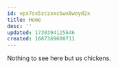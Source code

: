 ```yaml
---
id: vpx7sx5zczxxcbwx8woyd2x
title: Home
desc: ''
updated: 1730394125646
created: 1687369600711
---
```


Nothing to see here but us chickens.
